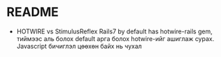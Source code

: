 # README
* HOTWIRE vs StimulusReflex
Rails7 by default has hotwire-rails gem, тиймээс аль болох default арга болох hotwire-ийг ашиглаж сурах.
Javascript бичиглэл цөөхөн байх нь чухал
